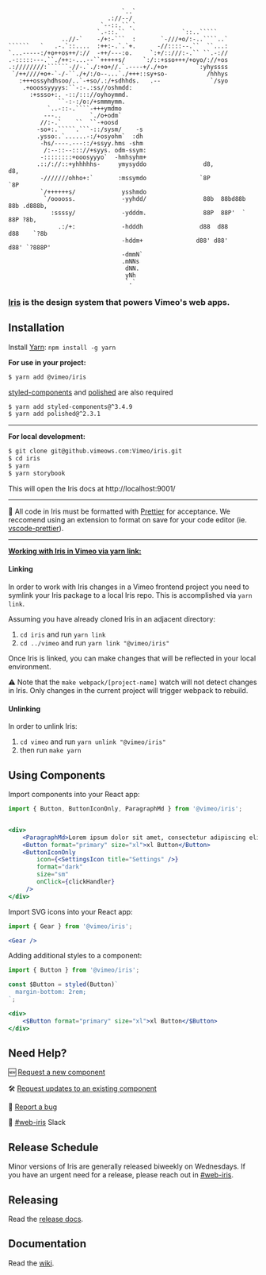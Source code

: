 ```
                                `..`                                  
                            .://--/                                  
                          `--::.``.`                                 
                         `.-::.``  `             `::..`````          
               ..//-`    -/+:-```  :       `-///+o/:-..````..`       
``````   `   .-.`::....  :++:-.`.`+.      -//::::--.``  ``...:       
`...-----:/+o++os++/://  -++/---:o.     `:+/::///:-.`` ``.-://       
.-:::::---.``./++:-...--``+++++s/     `:/::+sso+++/+oyo/://+os       
.:////////:``````-//-.`./:+o+//.`.----+/./+o+        `:yhyssss       
 `/++////+o+-`-/-``./+/:/o--...`./+++::sy+so-           /hhhys       
   :+++ossyhdhsoo/..`-+so/.:/+sdhhds.   .--              `/syo       
    .+ooossyyyys:``-:-.:ss//oshmdd:                                  
      :+ssso+:. -::/::://oyhoymmd.                                 
              ``-:-:/o:/+smmmymm.                                  
           `..-::-.````-+++ymdmo                                   
          ---..        `./o+odm`                                   
         //:-.`    ``  ``-+oosd                                    
        -so+:.`````.```-::/sysm/    -s                             
        .ysso:.`......-:/+osyohm`  :dh                             
         -hs/----.---::/+ssyy.hms -shm                               
          /:--::--::://+syys. odm-ssym:                              
         -::::::::+ooosyyyo`  -hmhsyhm+                              
        .::/://::+yhhhhhs-     ymysyddo                d8,           d8,                        
         -///////ohho+:`       :mssymdo               `8P           `8P                         
         `/++++++s/             ysshmdo                                                         
          `/ooooss.             -yyhdd/                88b  88bd88b  88b .d888b,                
            :ssssy/             -ydddm.                88P  88P'  `  88P ?8b,                   
              .:/+:             -hdddh                d88  d88      d88    `?8b                 
                                -hddm+               d88' d88'     d88' `?888P'                 
                                -dmmN`                               
                                .mNNs                                
                                 dNN.                                
                                 yNh                                 
                                 `.` 
```

### [Iris](https://github.vimeows.com/pages/vimeo/iris/master) is the design system that powers Vimeo's web apps.


## Installation
Install [Yarn](https://github.com/yarnpkg/yarn): `npm install -g yarn`

**For use in your project:**
```bash
$ yarn add @vimeo/iris
```

[styled-components](https://github.com/styled-components/styled-components) and [polished](https://github.com/styled-components/polished) are also required
```bash
$ yarn add styled-components@^3.4.9
$ yarn add polished@^2.3.1

```
***
**For local development:**

```bash
$ git clone git@github.vimeows.com:Vimeo/iris.git
$ cd iris
$ yarn
$ yarn storybook
```
This will open the Iris docs at http://localhost:9001/
***
🚨 All code in Iris must be formatted with [Prettier](https://github.com/prettier/prettier/) for acceptance. We reccomend using an extension to format on save for your code editor (ie. [vscode-prettier](https://github.com/prettier/prettier-vscode)).

***
**[Working with Iris in Vimeo via yarn link:](https://github.vimeows.com/Vimeo/iris/wiki/Working-with-Iris-in-Vimeo-via-yarn-link)**

#### Linking

In order to work with Iris changes in a Vimeo frontend project you need to symlink your Iris package to a local Iris repo. This is accomplished via `yarn link`.

Assuming you have already cloned Iris in an adjacent directory:
1. `cd iris` and run `yarn link`
2. `cd ../vimeo` and run `yarn link "@vimeo/iris"`

Once Iris is linked, you can make changes that will be reflected in your local environment.

⚠️ Note that the `make webpack/[project-name]` watch will not detect changes in Iris. Only changes in the current project will trigger webpack to rebuild.

#### Unlinking

In order to unlink Iris:
1. `cd vimeo` and run `yarn unlink "@vimeo/iris"`
2. then run `make yarn`


## Using Components
Import components into your React app:
```jsx
import { Button, ButtonIconOnly, ParagraphMd } from '@vimeo/iris';


<div>
    <ParagraphMd>Lorem ipsum dolor sit amet, consectetur adipiscing elit.</ParagraphMd>
    <Button format="primary" size="xl">xl Button</Button>
    <ButtonIconOnly
        icon={<SettingsIcon title="Settings" />}
        format="dark"
        size="sm"
        onClick={clickHandler}
     />
</div>

```

Import SVG icons into your React app:
```jsx
import { Gear } from '@vimeo/iris';

<Gear />

```

Adding additional styles to a component:
```jsx
import { Button } from '@vimeo/iris';

const $Button = styled(Button)`
  margin-bottom: 2rem;
`;

<div>
    <$Button format="primary" size="xl">xl Button</$Button>
</div>

```

## Need Help?

🆕 [Request a new component](https://github.vimeows.com/Vimeo/iris/issues/new?labels=type%3A+new+component&milestone=4&title=Component+Request%3A&assignee=sean-mcintyre&template=new-component.md)

🛠 [Request updates to an existing component](https://github.vimeows.com/Vimeo/iris/issues/new?labels=type%3A+update+component&milestone=4&title=Component+Update%3A&template=component-update.md)

🐛 [Report a bug](https://github.vimeows.com/Vimeo/iris/issues/new?labels=p2,type%3A+bug&milestone=4&title=Bug%3A&template=bug-report.md)

💬 [#web-iris](https://vimeo.slack.com/messages/C2UF8PH0A) Slack

## Release Schedule

Minor versions of Iris are generally released biweekly on Wednesdays. If you have an urgent need for a release, please reach out in [#web-iris](https://vimeo.slack.com/messages/C2UF8PH0A).

## Releasing

Read the [release docs](https://github.vimeows.com/Vimeo/iris/wiki/Publishing-an-Iris-Release).

## Documentation
Read the [wiki](https://github.vimeows.com/Vimeo/iris/wiki).

